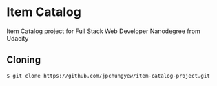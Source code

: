 # Item Catalog
Item Catalog project for Full Stack Web Developer Nanodegree from Udacity

## Cloning
```
$ git clone https://github.com/jpchungyew/item-catalog-project.git
```

